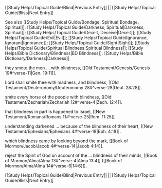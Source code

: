 [[Study Helps/Topical Guide/Blind|Previous Entry]]  ||  [[Study Helps/Topical Guide/Bliss|Next Entry]]

 See also [[Study Helps/Topical Guide/Bondage, Spiritual|Bondage, Spiritual]]; [[Study Helps/Topical Guide/Darkness, Spiritual|Darkness, Spiritual]]; [[Study Helps/Topical Guide/Deceit, Deceive|Deceit]]; [[Study Helps/Topical Guide/Evil|Evil]]; [[Study Helps/Topical Guide/Ignorance, Ignorant|Ignorance]]; [[Study Helps/Topical Guide/Sight|Sight]]; [[Study Helps/Topical Guide/Spiritual Blindness|Spiritual Blindness]]; [[Study Helps/Bible Dictionary/Blindness|BD Blindness]]; [[Study Helps/Bible Dictionary/Darkness|Darkness]]

 they smote the men ... with blindness, [[Old Testament/Genesis/Genesis 19#^verse-11|Gen. 19:11]].

 Lord shall smite thee with madness, and blindness, [[Old Testament/Deuteronomy/Deuteronomy 28#^verse-28|Deut. 28:28]].

 smite every horse of the people with blindness, [[Old Testament/Zechariah/Zechariah 12#^verse-4|Zech. 12:4]].

 that blindness in part is happened to Israel, [[New Testament/Romans/Romans 11#^verse-25|Rom. 11:25]].

 understanding darkened ... because of the blindness of their heart, [[New Testament/Ephesians/Ephesians 4#^verse-18|Eph. 4:18]].

 which blindness came by looking beyond the mark, [[Book of Mormon/Jacob/Jacob 4#^verse-14|Jacob 4:14]].

 reject the Spirit of God on account of the ... blindness of their minds, [[Book of Mormon/Alma/Alma 13#^verse-4|Alma 13:4]] ([[Book of Mormon/Alma/Alma 14#^verse-6|14:6]]).

[[Study Helps/Topical Guide/Blind|Previous Entry]]  ||  [[Study Helps/Topical Guide/Bliss|Next Entry]]